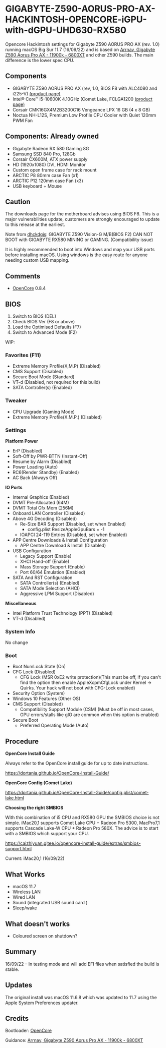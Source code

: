 # GIGABYTE-Z590-AORUS-PRO-AX-HACKINTOSH-OPENCORE-iGPU-with-dGPU-UHD630-RX580

Opencore Hackintosh settings for Gigabyte Z590 AORUS PRO AX (rev. 1.0) running macOS Big Sur 11.7 (16/09/22) and is based on  [Arrnav, Gigabyte Z590 Aorus Pro AX - 11900k - 6800XT](https://github.com/Arrnav/Gigabyte-Z590-Aorus-Pro-AX-11900k-6800XT-Opencore) and other Z590 builds. The main difference is the lower spec CPU.

## Components

- GIGABYTE Z590 AORUS PRO AX (rev, 1.0, BIOS F8 with ALC4080 and i225-V) [(product page)](https://www.gigabyte.com/uk/Motherboard/Z590-AORUS-PRO-AX-rev-10#kf)
- Intel® Core™ i5-10600K 4.10GHz (Comet Lake, FCLGA1200 [(product page)](https://www.intel.com/content/www/us/en/products/sku/199311/intel-core-i510600k-processor-12m-cache-up-to-4-80-ghz/specifications.html)
- Corsair CMK16GX4M2B3200C16 Vengeance LPX 16 GB (4 x 8 GB)
- Noctua NH-L12S, Premium Low Profile CPU Cooler with Quiet 120mm PWM Fan

## Components: Already owned

- Gigabyte Radeon RX 580 Gaming 8G
- Samsung SSD 840 Pro, 128Gb
- Corsair CX600M, ATX power supply
- HD (1920x1080) DVI, HDMI Monitor
- Custom open frame case for rack mount
- ARCTIC P8 80mm case Fan (x1)
- ARCTIC P12 120mm case Fan (x3)
- USB keyboard + Mouse

## Caution

The downloads page for the motherboard advises using BIOS F8. This is a major vulnerabilities update, customers are strongly encouraged to update to this release at the earliest.

Note from [dhckdgjs](https://github.com/dhckdgjs/GIGABYTE-Z590-VISION-G-HACKINTOSH-OPENCORE-iGPU-with-dGPU-UHD630-RX580/blob/main/README.md): GIGABYTE Z590 Vision-G M/B(BIOS F2) CAN NOT BOOT with GIGABYTE RX580 MINING or GAMING. (Compatibility issue)

It is highly recommended to boot into Windows and map your USB ports before installing macOS. Using windows is the easy route  for anyone needing custom USB mapping.

## Comments

- [OpenCore](https://github.com/acidanthera/OpenCorePkg) 0.8.4

## BIOS
 
1. Switch to BIOS (DEL)
2. Check BIOS Ver (F8 or above)
3. Load the Optimised Defaults (F7)
4. Switch to Advanced Mode (F2)

WIP:

### Favorites (F11)

* Extreme Memory Profile(X,M.P) (Disabled)
* CMS Support (Disabled)
* Secure Boot Mode (Standard)
* VT-d (Disabled, not required for this build)
* SATA Controller(s) (Enabled)

### Tweaker

* CPU Upgrade (Gaming Mode)
* Extreme Memory Profile(X.M.P.) (Disabled)

### Settings

**Platform Power**

* ErP (Disabled)
* Soft-Off by PWR-BTTN (Instant-Off)
* Resume by Alarm (Disabled)
* Power Loading (Auto)
* RC6(Render Standby) (Enabled)
* AC Back (Always Off)

**IO Ports**

* Internal Graphics (Enabled)
* DVMT Pre-Allocated (64M)
* DVMT Total Gfx Mem (256M)
* Onboard LAN Controller (Disabled)
* Above 4G Decoding (Disabled)
	* Re-Size BAR Support (Disabled, set when Enabled)
		* config.plist ResizeAppleGpuBars = -1
	* IOAPCI 24-119 Entries (Disabled, set when Enabled)
* APP Centre Downloads & Install Configuration
	* APP Centre Download & Install (Disabled)
* USB Configuration
	* Legacy Support (Enable)
	* XHCI Hand-off (Enable)
	* Mass Storage Support (Enable)
	* Port 60/64 Emulation (Enabled)
* SATA And RST Configuration
	* SATA Controller(s) (Enabled)
	* SATA Mode Selection (AHCI)
	* Aggressive LPM Support (Disabled)

**Miscellaneous**

* Intel Platform Trust Technology (PPT) (Disabled)
* VT-d (Disabled)

### System Info

No change

### Boot

* Boot NumLock State (On)
* CFG Lock (Disabled)
	* CFG Lock (MSR 0xE2 write protection)(This must be off, if you can't find the option then enable AppleXcpmCfgLock under Kernel -> Quirks. Your hack will not boot with CFG-Lock enabled)
* Security Option (System)
* Windows 10 Features (Other OS)
* CMS Support (Disabled)
	* Compatibility Support Module (CSM) (Must be off in most cases, GPU errors/stalls like gIO are common when this option is enabled)
* Secure Boot
	* Preferred Operating Mode (Auto)

## Procedure

**OpenCore Install Guide**

Always refer to the OpenCore install guide for up to date instructions.

https://dortania.github.io/OpenCore-Install-Guide/

**OpenCore Config (Comet Lake)**

https://dortania.github.io/OpenCore-Install-Guide/config.plist/comet-lake.html

**Choosing the right SMBIOS**

With this combination of i5 CPU and RX580 GPU the SMBIOS choice is not simple. iMac20,1 supports Comet Lake CPU + Radeon Pro 5300, MacPro7,1 supports Cascade Lake-W CPU + Radeon Pro 580X. The advice is to start with a SMBIOS which support your CPU.

https://caizhiyuan.gitee.io/opencore-install-guide/extras/smbios-support.html

Current: iMac20,1 (16/09/22)

## What Works

* macOS 11.7
* Wireless LAN
* Wired LAN
* Sound (integrated USB sound card )
* Sleep/wake

## What doesn't works

* Coloured screen on shutdown?

## Summary

16/09/22 – In testing mode and will add EFI files when satisfied the build is stable.

## Updates

The original install was macOS 11.6.8 which was updated to 11.7 using the Apple System Preferences updater.

## Credits

Bootloader: [OpenCore](https://github.com/acidanthera/OpenCorePkg)

Guidance: [Arrnav, Gigabyte Z590 Aorus Pro AX - 11900k - 6800XT](https://github.com/Arrnav/Gigabyte-Z590-Aorus-Pro-AX-11900k-6800XT-Opencore)